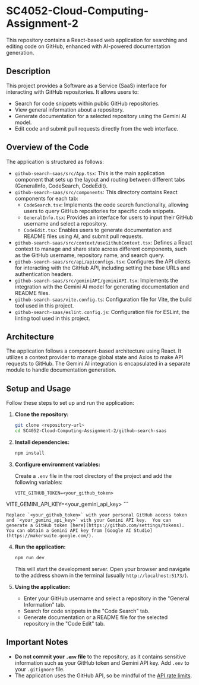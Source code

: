 # SC4052-Cloud-Computing-Assignment-2

This repository contains a React-based web application for searching and editing code on GitHub, enhanced with AI-powered documentation generation.

## Description

This project provides a Software as a Service (SaaS) interface for interacting with GitHub repositories. It allows users to:

*   Search for code snippets within public GitHub repositories.
*   View general information about a repository.
*   Generate documentation for a selected repository using the Gemini AI model.
*   Edit code and submit pull requests directly from the web interface.

## Overview of the Code

The application is structured as follows:

*   `github-search-saas/src/App.tsx`: This is the main application component that sets up the layout and routing between different tabs (GeneralInfo, CodeSearch, CodeEdit).
*   `github-search-saas/src/components`: This directory contains React components for each tab:
    *   `CodeSearch.tsx`: Implements the code search functionality, allowing users to query GitHub repositories for specific code snippets.
    *   `GeneralInfo.tsx`: Provides an interface for users to input their GitHub username and select a repository.
    *   `CodeEdit.tsx`: Enables users to generate documentation and README files using AI, and submit pull requests.
*   `github-search-saas/src/context/useGithubContext.tsx`: Defines a React context to manage and share state across different components, such as the GitHub username, repository name, and search query.
*   `github-search-saas/src/api/apiconfigs.tsx`: Configures the API clients for interacting with the GitHub API, including setting the base URLs and authentication headers.
*   `github-search-saas/src/geminiAPI/geminiAPI.tsx`: Implements the integration with the Gemini AI model for generating documentation and README files.
*   `github-search-saas/vite.config.ts`: Configuration file for Vite, the build tool used in this project.
*   `github-search-saas/eslint.config.js`: Configuration file for ESLint, the linting tool used in this project.

## Architecture

The application follows a component-based architecture using React. It utilizes a context provider to manage global state and Axios to make API requests to GitHub. The Gemini AI integration is encapsulated in a separate module to handle documentation generation.

## Setup and Usage

Follow these steps to set up and run the application:

1.  **Clone the repository:**

    ```bash
    git clone <repository-url>
    cd SC4052-Cloud-Computing-Assignment-2/github-search-saas
    ```

2.  **Install dependencies:**

    ```bash
    npm install
    ```

3.  **Configure environment variables:**

    Create a `.env` file in the root directory of the project and add the following variables:

    ```
    VITE_GITHUB_TOKEN=<your_github_token>
VITE_GEMINI_API_KEY=<your_gemini_api_key>
    ```

    Replace `<your_github_token>` with your personal GitHub access token and `<your_gemini_api_key>` with your Gemini API key.  You can generate a GitHub token [here](https://github.com/settings/tokens). You can obtain a Gemini API key from [Google AI Studio](https://makersuite.google.com/).

4.  **Run the application:**

    ```bash
    npm run dev
    ```

    This will start the development server. Open your browser and navigate to the address shown in the terminal (usually `http://localhost:5173/`).

5.  **Using the application:**

    *   Enter your GitHub username and select a repository in the "General Information" tab.
    *   Search for code snippets in the "Code Search" tab.
    *   Generate documentation or a README file for the selected repository in the "Code Edit" tab.

## Important Notes

*   **Do not commit your `.env` file** to the repository, as it contains sensitive information such as your GitHub token and Gemini API key. Add `.env` to your `.gitignore` file.
*   The application uses the GitHub API, so be mindful of the [API rate limits](https://docs.github.com/en/rest/overview/resources-in-the-rest-api#rate-limiting).
